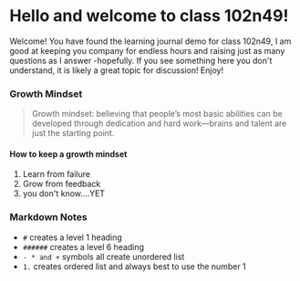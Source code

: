 # Hello and welcome to class 102n49!
Welcome!  You have found the learning journal demo for class 102n49, I am good at keeping you company for endless hours and raising just as many questions as I answer -hopefully.  If you see something here you don't understand, it is likely a great topic for discussion!  Enjoy!

### Growth Mindset
> Growth mindset: believing that people’s most basic abilities can be developed through dedication and hard work—brains and talent are just the starting point.

#### How to keep a growth mindset
1. Learn from failure
1. Grow from feedback
1. you don't know....YET

### Markdown Notes
- `#` creates a level 1 heading
- `######`  creates a level 6 heading
- `- * and +` symbols all create unordered list
- `1.` creates ordered list and always best to use the number 1
